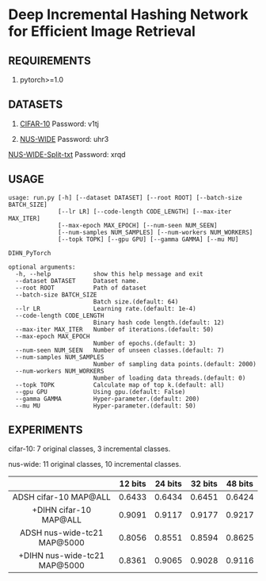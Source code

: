 # Deep Incremental Hashing Network for Efficient Image Retrieval

## REQUIREMENTS
1. pytorch>=1.0

## DATASETS
1. [CIFAR-10](https://pan.baidu.com/s/1baBOtVK2SKGRt1TKmx9ruA) Password: v1tj

2. [NUS-WIDE](https://pan.baidu.com/s/1f9mKXE2T8XpIq8p7y8Fa6Q) Password: uhr3

[NUS-WIDE-Split-txt](https://pan.baidu.com/s/1Hr-WM108WgmnhMAmDM0pfA) Password: xrqd

## USAGE
```
usage: run.py [-h] [--dataset DATASET] [--root ROOT] [--batch-size BATCH_SIZE]
              [--lr LR] [--code-length CODE_LENGTH] [--max-iter MAX_ITER]
              [--max-epoch MAX_EPOCH] [--num-seen NUM_SEEN]
              [--num-samples NUM_SAMPLES] [--num-workers NUM_WORKERS]
              [--topk TOPK] [--gpu GPU] [--gamma GAMMA] [--mu MU]

DIHN_PyTorch

optional arguments:
  -h, --help            show this help message and exit
  --dataset DATASET     Dataset name.
  --root ROOT           Path of dataset
  --batch-size BATCH_SIZE
                        Batch size.(default: 64)
  --lr LR               Learning rate.(default: 1e-4)
  --code-length CODE_LENGTH
                        Binary hash code length.(default: 12)
  --max-iter MAX_ITER   Number of iterations.(default: 50)
  --max-epoch MAX_EPOCH
                        Number of epochs.(default: 3)
  --num-seen NUM_SEEN   Number of unseen classes.(default: 7)
  --num-samples NUM_SAMPLES
                        Number of sampling data points.(default: 2000)
  --num-workers NUM_WORKERS
                        Number of loading data threads.(default: 0)
  --topk TOPK           Calculate map of top k.(default: all)
  --gpu GPU             Using gpu.(default: False)
  --gamma GAMMA         Hyper-parameter.(default: 200)
  --mu MU               Hyper-parameter.(default: 50)

  ```

## EXPERIMENTS

cifar-10: 7 original classes, 3 incremental classes.

nus-wide: 11 original classes, 10 incremental classes.

 | | 12 bits | 24 bits | 32 bits | 48 bits 
   :-:   |  :-:    |   :-:   |   :-:   |   :-:     
ADSH cifar-10 MAP@ALL | 0.6433 | 0.6434 | 0.6451 | 0.6424
+DIHN cifar-10 MAP@ALL | 0.9091 | 0.9117 | 0.9177 | 0.9217
ADSH nus-wide-tc21 MAP@5000 | 0.8056 | 0.8551 | 0.8594 | 0.8625
+DIHN nus-wide-tc21 MAP@5000 | 0.8361 | 0.9065 | 0.9028 | 0.9116

